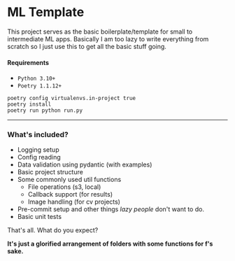 # ML Template

This project serves as the basic boilerplate/template for small to intermediate ML apps. Basically I am too lazy to write everything from scratch so I just use this to get all the basic stuff going.

#### Requirements

- `Python 3.10+`
- `Poetry 1.1.12+`

```shell
poetry config virtualenvs.in-project true
poetry install
poetry run python run.py
```

---------------------

### What's included?

- Logging setup
- Config reading
- Data validation using pydantic (with examples)
- Basic project structure
- Some commonly used util functions
    - File operations (s3, local)
    - Callback support (for results)
    - Image handling (for cv projects)
- Pre-commit setup and other things *lazy people* don't want to do.
- Basic unit tests

That's all. What do you expect? 

**It's just a glorified arrangement of folders with some functions for f's sake.**